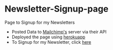 # Newsletter-Signup-page
Page to Signup for my Newsletters
* Posted Data to [Mailchimp's](https://mailchimp.com/) server via their API
* Deployed the page using [herokuapp](https://dashboard.heroku.com/)
* To Signup for my Newsletter, click [here](https://pacific-plateau-40815.herokuapp.com/)  
